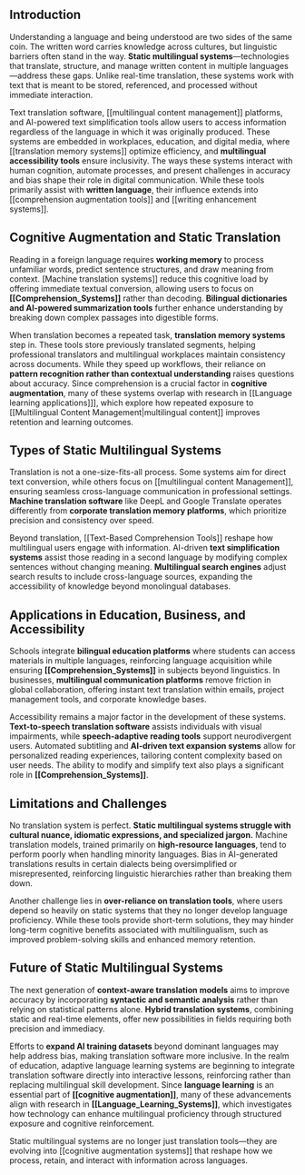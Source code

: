 ## **Introduction**

Understanding a language and being understood are two sides of the same coin. The written word carries knowledge across cultures, but linguistic barriers often stand in the way. **Static multilingual systems**—technologies that translate, structure, and manage written content in multiple languages—address these gaps. Unlike real-time translation, these systems work with text that is meant to be stored, referenced, and processed without immediate interaction.

Text translation software, [[multilingual content management]] platforms, and AI-powered text simplification tools allow users to access information regardless of the language in which it was originally produced. These systems are embedded in workplaces, education, and digital media, where [[translation memory systems]] optimize efficiency, and **multilingual accessibility tools** ensure inclusivity. The ways these systems interact with human cognition, automate processes, and present challenges in accuracy and bias shape their role in digital communication. While these tools primarily assist with **written language**, their influence extends into [[comprehension augmentation tools]] and [[writing enhancement systems]].

## **Cognitive Augmentation and Static Translation**

Reading in a foreign language requires **working memory** to process unfamiliar words, predict sentence structures, and draw meaning from context. [Machine translation systems]] reduce this cognitive load by offering immediate textual conversion, allowing users to focus on **\[\[Comprehension\_Systems\]\]** rather than decoding. **Bilingual dictionaries and AI-powered summarization tools** further enhance understanding by breaking down complex passages into digestible forms.


When translation becomes a repeated task, **translation memory systems** step in. These tools store previously translated segments, helping professional translators and multilingual workplaces maintain consistency across documents. While they speed up workflows, their reliance on **pattern recognition rather than contextual understanding** raises questions about accuracy. Since comprehension is a crucial factor in **cognitive augmentation**, many of these systems overlap with research in [[Language learning applications]]], which explore how repeated exposure to [[Multilingual Content Management|multilingual content]] improves retention and learning outcomes.

## **Types of Static Multilingual Systems**

Translation is not a one-size-fits-all process. Some systems aim for direct text conversion, while others focus on [[multilingual content Management]], ensuring seamless cross-language communication in professional settings. **Machine translation software** like DeepL and Google Translate operates differently from **corporate translation memory platforms**, which prioritize precision and consistency over speed.

Beyond translation, [[Text-Based Comprehension Tools]] reshape how multilingual users engage with information. AI-driven **text simplification systems** assist those reading in a second language by modifying complex sentences without changing meaning. **Multilingual search engines** adjust search results to include cross-language sources, expanding the accessibility of knowledge beyond monolingual databases.

## **Applications in Education, Business, and Accessibility**

Schools integrate **bilingual education platforms** where students can access materials in multiple languages, reinforcing language acquisition while ensuring **\[\[Comprehension\_Systems\]\]** in subjects beyond linguistics. In businesses, **multilingual communication platforms** remove friction in global collaboration, offering instant text translation within emails, project management tools, and corporate knowledge bases.

Accessibility remains a major factor in the development of these systems. **Text-to-speech translation software** assists individuals with visual impairments, while **speech-adaptive reading tools** support neurodivergent users. Automated subtitling and **AI-driven text expansion systems** allow for personalized reading experiences, tailoring content complexity based on user needs. The ability to modify and simplify text also plays a significant role in **\[\[Comprehension\_Systems\]\]**.

## **Limitations and Challenges**

No translation system is perfect. **Static multilingual systems struggle with cultural nuance, idiomatic expressions, and specialized jargon.** Machine translation models, trained primarily on **high-resource languages**, tend to perform poorly when handling minority languages. Bias in AI-generated translations results in certain dialects being oversimplified or misrepresented, reinforcing linguistic hierarchies rather than breaking them down.

Another challenge lies in **over-reliance on translation tools**, where users depend so heavily on static systems that they no longer develop language proficiency. While these tools provide short-term solutions, they may hinder long-term cognitive benefits associated with multilingualism, such as improved problem-solving skills and enhanced memory retention.

## **Future of Static Multilingual Systems**

The next generation of **context-aware translation models** aims to improve accuracy by incorporating **syntactic and semantic analysis** rather than relying on statistical patterns alone. **Hybrid translation systems**, combining static and real-time elements, offer new possibilities in fields requiring both precision and immediacy.

Efforts to **expand AI training datasets** beyond dominant languages may help address bias, making translation software more inclusive. In the realm of education, adaptive language learning systems are beginning to integrate translation software directly into interactive lessons, reinforcing rather than replacing multilingual skill development. Since **language learning** is an essential part of **\[\[cognitive augmentation\]\]**, many of these advancements align with research in **\[\[Language\_Learning\_Systems\]\]**, which investigates how technology can enhance multilingual proficiency through structured exposure and cognitive reinforcement.

Static multilingual systems are no longer just translation tools—they are evolving into [[cognitive augmentation systems]] that reshape how we process, retain, and interact with information across languages.

